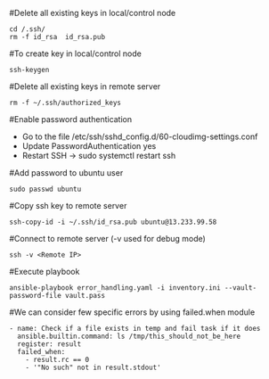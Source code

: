 #Delete all existing keys in local/control node 
```
cd /.ssh/
rm -f id_rsa  id_rsa.pub
```

#To create key in local/control node
```
ssh-keygen
```
#Delete all existing keys in remote server
```
rm -f ~/.ssh/authorized_keys
```
#Enable password authentication
- Go to the file /etc/ssh/sshd_config.d/60-cloudimg-settings.conf
- Update PasswordAuthentication yes
- Restart SSH -> sudo systemctl restart ssh

#Add password to ubuntu user
```
sudo passwd ubuntu
```
#Copy ssh key to remote server
```
ssh-copy-id -i ~/.ssh/id_rsa.pub ubuntu@13.233.99.58
```
#Connect to remote server (-v used for debug mode)
```
ssh -v <Remote IP>
```
#Execute playbook 
```
ansible-playbook error_handling.yaml -i inventory.ini --vault-password-file vault.pass
```
#We can consider few specific errors by using failed.when module
```
- name: Check if a file exists in temp and fail task if it does
  ansible.builtin.command: ls /tmp/this_should_not_be_here
  register: result
  failed_when:
    - result.rc == 0
    - '"No such" not in result.stdout'
```
